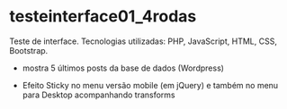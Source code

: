 # testeinterface01_4rodas

Teste de interface. Tecnologias utilizadas: PHP, JavaScript, HTML, CSS, Bootstrap.

- mostra 5 últimos posts da base de dados (Wordpress)

- Efeito Sticky no menu versão mobile (em jQuery) e também no menu para Desktop acompanhando transforms
